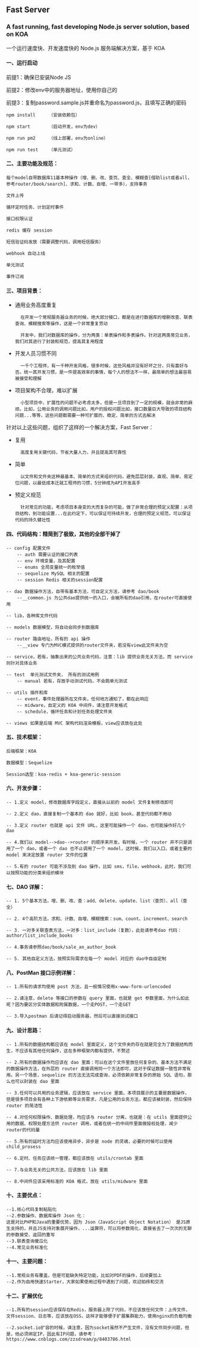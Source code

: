 ## Fast Server

### A fast running, fast developing Node.js server solution, based on KOA

一个运行速度快、开发速度快的 Node.js 服务端解决方案，基于 KOA

#### 一、运行启动

前提1：确保已安装Node JS

前提2：修改env中的服务器地址，使用你自己的

前提3：复制password.sample.js并重命名为password.js，且填写正确的密码

    npm install     （安装依赖包）

    npm start       （启动开发，env为dev）

    npm run pm2     （线上部署，env为online）

    npm run test    （单元测试）


#### 二、主要功能及规范：

    每个model自带数据库11基本种操作（增、删、改、查页、查全、模糊查[借助list或者all，参考router/book/search]、求和、计数、自增、一带多），支持事务

    文件上传

    循环定时任务、计划定时事件

    接口权限认证

    redis 缓存 session

    短信验证码发放（需要调整代码，调用短信服务）

    webhook 自动上线

    单元测试

    事件订阅


#### 三、项目背景：

* 通用业务高度重复

        在开发一个常规服务器业务的时候，绝大部分接口，都是在进行数据库的增删改查、联表查询、模糊搜索等操作，这是一个非常重复劳动

        开发中，我们对数据库的操作，分为两类：单表操作和多表操作。针对这两类常见业务，我们对其进行了封装和规范，提高其复用程度

* 开发人员习惯不同

        一千个工程师，有一千种开发风格，很多时候，这些风格并没有好坏之分，只有喜好与否。统一其开发习惯，是一件提高效率的事情，每个人的想法不一样，最简单的想法最容易被接受和理解

* 项目架构不合理，难以扩展

        小型项目中，扩展性的问题不必考虑太多，但是一旦项目到了一定的规模，就会非常的麻烦。比如，公用业务的调用问题比如，用户的授权问题比如，接口数量巨大导致的项目结构问题...等等，这些问题都需要一种可扩展的、稳定、简单的方式去解决

针对以上这些问题，组织了这样的一个解决方案，Fast Server：

* 复用

        高度复用关键代码，节省大量人力，并且提高其可靠性

* 简单

        以文件和文件夹这种最基本、简单的方式来组织代码，避免层层封装，直观、简单、易定位问题，以最低成本迁就工程师的习惯，5分钟成为API开发高手

* 预定义规范

        针对常见的功能，考虑项目本身变的大而复杂的可能，做了非常合理的预定义配置：从项目结构，到功能设置...在此约定下，可以保证可持续开发，合理的预定义规范，可以保证代码的持久健壮性


#### 四、代码结构：精简到了极致，其他的全部干掉了

    -- config 配置文件
        -- auth 需要认证的接口列表
        -- env 环境变量，及其配置
        -- enums 全局变量统一的枚举值
        -- sequelize MySQL 相关的配置
        -- session Redis 相关的session配置

    -- dao 数据操作方法，自带有基本方法，可自定义方法，请参考 dao/book
        --__common.js 为公共dao提供统一的入口，会被所有的dao引用，在router可直接使用

    -- lib，各种库文件代码

    -- models 数据模型，将自动会同步到数据库

    -- router 路由地址，所有的 api 操作
        --__view 专门为MVC模式提供的router文件夹，若没有view此文件夹为空

    -- service，若有，抽象出来的公共业务代码，注意：lib 提供业务无关方法，而 service 则针对具体业务

    -- test  单元测试文件夹， 所有的测试用例
        -- manual 若有，存放手动测试代码，不会跑单元测试

    -- utils 插件和库
        -- event，事件处理器所在文件夹，任何地方通知了，都在此响应
        -- midware，自定义的 KOA 中间件，请注意开发格式
        -- schedule，循环任务和计划任务处理文件夹

    -- views 如果是后端 MVC 架构代码渲染模板，view应该放在此处

#### 五、技术框架：

    后端框架：KOA

    数据模型：Sequelize

    Session选型：koa-redis + koa-generic-session

#### 六、开发步骤：

    -- 1.定义 model，修改数据库字段定义，直接从以前的 model 文件复制修改即可

    -- 2.定义 dao，直接复制一个基本的 dao 就好，比如 book，甚至代码都不用动

    -- 3.定义 router 也就是 api 文件 URL，这里可能操作一个 dao，也可能操作好几个 dao

    -- 4.我们以 model-->dao-->router 的顺序来开发，有时候，一个 router 并不只是调用了一个 dao，或者一个 dao 也不止调用了一个 model，这时候，我们以入口，或者主要的 model 来决定放置 router 文件的位置

    -- 5.有的 router 可能不涉及到 dao 操作，比如 sms，file，webhook，此时，我们可以按照功能的分类来组织模块

#### 七、DAO 详解：

    -- 1. 5个基本方法，增、删、改、查：add、delete、update、list（查页）、all（查全）

    -- 2. 4个高阶方法，求和、计数、自增、模糊搜索：sum、count、increment、search

    -- 3. 一对多关联查表方法，一对多：list_include（复数），此处请参考dao 代码： author/list_include_books

    -- 4.事务请参照dao/book/sale_an_author_book

    -- 5. 其他自定义方法，按照实际需求在每一个 model 对应的 dao中自由定制

#### 八、PostMan 接口示例详解：

    -- 1.所有的请求均使用 post 方法，且一般情况使用x-www-form-urlencoded

    -- 2.请注意，delete 等接口的参数在 query 里面，也就是 get 参数里面，为什么如此呢？因为要区分实体数据和附属数据，一个走POST，一个走GET

    -- 3.导入postman 后请记得启动服务器，然后可以直接测试接口

#### 九、设计思路：

    -- 1.所有的数据结构都应该在 model 里面定义，这个文件夹的存在就是完全为了数据结构而生，不应该有其他任何操作，这在多种框架内都有提供，不赘述

    -- 2.所有的数据操作均应该在 dao 里面：可以在这个文件里放任何复杂的、基本方法不满足的数据操作方法，在外层的 router 直接调用同一个方法即可，这对于保证数据一致性非常有用。另一个场景，sequelize 的方法无法完成查询，必须依赖非常复杂的原始 SQL 语句，那么也可以封装在 dao 里面

    -- 3.任何可以共用的业务逻辑，应该放在 service 里面，本项目展示的主要是数据操作，但是很多项目会有各种上下游依赖等业务需求，凡是公用的业务方法，都应该被封装，然后保持 router 的简洁性

    -- 4.对任何权限操作、数据处理，均应该与 router 分离，也就是：在 utils 里面提供公用的数据、权限处理方法供 router 调用，或者在统一的中间件里面做授权处理，减少router的代码量

    -- 5.所有的延时方法均应该使用异步，异步是 node 的灵魂，必要的时候可以使用 child_prosess

    -- 6.定时、任务应该统一管理，都应该放在 utils/crontab 里面

    -- 7.与业务无关的公共方法，应该放在 lib 里面

    -- 8.中间件应该采用标准的 KOA 格式，放在 utils/midware 里面

#### 十、主要优点：
    --1.核心代码复制粘贴化
    --2.参数操作、数据库操作 Json 化：
    这是对比PHP和Java的重要优势，因为 Json（JavaScript Object Notation） 是JS原生支持的，并且JS支持对象展开操作，...运算符，可以将参数简化，直接省去了一次次的无聊的参数接受、返回的重写
    --3.联表查询傻瓜化
    --4.常见业务标准化

#### 十一、主要问题：
    --1.常规业务有覆盖，但是可能缺失特定功能，比如对PDF的操作，后续要加上
    --2.作为自用快速Starter，大家如果使用过程中遇到了问题，欢迎拍砖和交流
    

#### 十二、扩展优化

    --1.所有的session应该保存在Redis，服务器上除了代码，不应该放任何文件：上传文件、文件session、日志等，应该放在OSS，这样才能够便于扩展集群能力，使用nginx的负载均衡

    --2.socket.io扩容的时候，请注意，因为socket虽然不产生文件，没有文件同步问题，但是，他必须绑定IP，因此有IP问题，请参考： https://www.cnblogs.com/zzsdream/p/8403786.html
